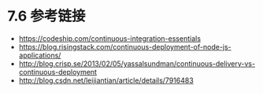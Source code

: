 # 7.6 参考链接

* https://codeship.com/continuous-integration-essentials
* https://blog.risingstack.com/continuous-deployment-of-node-js-applications/
* http://blog.crisp.se/2013/02/05/yassalsundman/continuous-delivery-vs-continuous-deployment
* http://blog.csdn.net/leijiantian/article/details/7916483